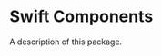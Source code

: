 <!--BEGIN_BANNER_IMAGE-->
<!--END_BANNER_IMAGE-->

# Swift Components

<!--BEGIN_DESCRIPTION-->
A description of this package.
<!--END_DESCRIPTION-->

<!--BEGIN_REPO_NAV-->
<!--END_REPO_NAV-->

